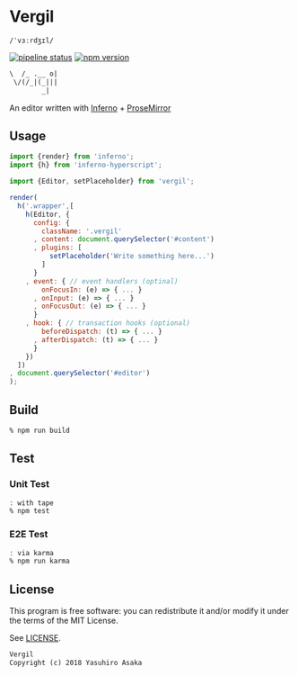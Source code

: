 # Vergil

`/ˈvɜːrdʒɪl/`


[![pipeline status][pipeline]][commit] [![npm version][version]][npm]

```txt
\  /_ .__ o|
 \/(/_|(_|||
        _|
```

An editor written with [Inferno](https://www.infernojs.org/) + [ProseMirror](http://prosemirror.net/)


## Usage

```javascript
import {render} from 'inferno';
import {h} from 'inferno-hyperscript';

import {Editor, setPlaceholder} from 'vergil';

render(
  h('.wrapper',[
    h(Editor, {
      config: {
        className: '.vergil'
      , content: document.querySelector('#content')
      , plugins: [
          setPlaceholder('Write something here...')
        ]
      }
    , event: { // event handlers (optinal)
        onFocusIn: (e) => { ... }
      , onInput: (e) => { ... }
      , onFocusOut: (e) => { ... }
      }
    , hook: { // transaction hooks (optional)
        beforeDispatch: (t) => { ... }
      , afterDispatch: (t) => { ... }
      }
    })
  ])
, document.querySelector('#editor')
);
```


## Build

```zsh
% npm run build
```


## Test

### Unit Test

```zsh
: with tape
% npm test
```

### E2E Test

```zsh
: via karma
% npm run karma
```


## License

This program is free software: you can redistribute it and/or modify it
under the terms of the MIT License.


See [LICENSE](LICENSE).


```txt
Vergil
Copyright (c) 2018 Yasuhiro Asaka
```


[pipeline]: https://gitlab.com/grauwoelfchen/vergil/badges/master/pipeline.svg
[commit]: https://gitlab.com/grauwoelfchen/vergil/commits/master
[version]: https://img.shields.io/npm/v/vergil.svg
[npm]: https://www.npmjs.com/package/vergil
